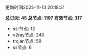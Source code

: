 更新时间2022-11-13 20:18:31

**总订阅: 45**
**总节点: 1197**
**有效节点: 317**
- ssr节点: 12
- v2ray节点: 240
- trojan节点: 59
- ss节点: 6
